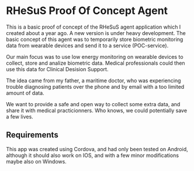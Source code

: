 # RHeSuS Proof Of Concept Agent

This is a basic proof of concept of the RHeSuS agent application which I created about a year ago. A new version is under heavy development. The basic concept of this agent was to temporarily store biometric monitoring data from wearable devices and send it to a service (POC-service).

Our main focus was to use low energy monitoring on wearable devices to collect, store and analize biometric data. Medical professionals could then use this data for Clinical Desision Support.

The idea came from my father, a maritime doctor, who was experiencing trouble diagnosing patients over the phone and by email with a too limited amount of data.

We want to provide a safe and open way to collect some extra data, and share it with medical practicionners. Who knows, we could potentially save a few lives.

## Requirements
This app was created using Cordova, and had only been tested on Android, although it should also work on IOS, and with a few minor modifications maybe also on Windows.